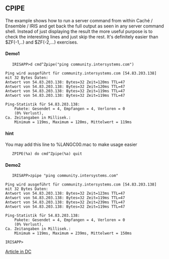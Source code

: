 ## CPIPE
The example shows how to run a server command from within Caché / Ensemble / IRIS 
and get back the full output as seen in any server command shell. 
Instead of just displaying the result the more useful purpose is to check the interesting lines 
and just skip the rest. 
It's definitely easier than $ZF(-1,..) and $ZF(-2,...) exercises. 

#### Demo1 ###
~~~
   IRISAPP>d cmd^Zpipe("ping community.intersystems.com")
 
Ping wird ausgeführt für community.intersystems.com [54.83.203.138] mit 32 Bytes Daten:
Antwort von 54.83.203.138: Bytes=32 Zeit=120ms TTL=47
Antwort von 54.83.203.138: Bytes=32 Zeit=120ms TTL=47
Antwort von 54.83.203.138: Bytes=32 Zeit=119ms TTL=47
Antwort von 54.83.203.138: Bytes=32 Zeit=119ms TTL=47
 
Ping-Statistik für 54.83.203.138:
    Pakete: Gesendet = 4, Empfangen = 4, Verloren = 0
    (0% Verlust),
Ca. Zeitangaben in Millisek.:
    Minimum = 119ms, Maximum = 120ms, Mittelwert = 119ms
~~~
#### hint ####
You may add this line to %LANGC00.mac to make usage easier
~~~
   ZPIPE(%a) do cmd^Zpipe(%a) quit
~~~
#### Demo2 ####
~~~
   IRISAPP>zpipe "ping community.intersystems.com"
 
Ping wird ausgeführt für community.intersystems.com [54.83.203.138] mit 32 Bytes Daten:
Antwort von 54.83.203.138: Bytes=32 Zeit=123ms TTL=47
Antwort von 54.83.203.138: Bytes=32 Zeit=119ms TTL=47
Antwort von 54.83.203.138: Bytes=32 Zeit=239ms TTL=47
Antwort von 54.83.203.138: Bytes=32 Zeit=119ms TTL=47
 
Ping-Statistik für 54.83.203.138:
    Pakete: Gesendet = 4, Empfangen = 4, Verloren = 0
    (0% Verlust),
Ca. Zeitangaben in Millisek.:
    Minimum = 119ms, Maximum = 239ms, Mittelwert = 150ms
 
IRISAPP>
~~~

[Article in DC](https://community.intersystems.com/post/execute-server-commands-cach%C3%A9-ensemble-iris)     
     
